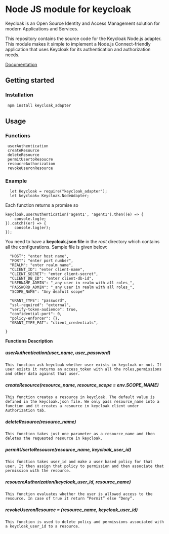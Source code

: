 
# Node JS module for keycloak
Keycloak is an Open Source Identity and Access Management solution for modern Applications and Services.

This repository contains the source code for the Keycloak Node.js adapter. This module makes it simple to implement a Node.js Connect-friendly application that uses Keycloak for its authentication and authorization needs.

[Documentation](https://www.keycloak.org/documentation.html)

## Getting started

### Installation 
```javascript
 npm install keycloak_adapter
 ```
 
## Usage

### Functions
```
 userAuthentication
 createResource
 deleteResource
 permitUsertoResoucre
 resoucreAuthorization
 revokeUseronResource
```
### Example

```
  let Keycloak = require("keycloak_adapter");
  let keycloak= Keycloak.NodeAdapter;
```

Each function returns a promise so

```
keycloak.userAuthentication('agent1', 'agent1').then((e) => {
    console.log(e;
}).catch((er) => {
    console.log(er);
});
```

You need to have a __keycloak.json file__ in the _root_ directory which contains all the configurations.
Sample file is given below:

```{
  "HOST": "enter host name",
  "PORT": "enter port number",
  "REALM": "enter realm name",
  "CLIENT_ID": "enter client-name",
  "CLIENT_SECRET": "enter client-secret",
  "CLIENT_DB_ID": "enter client-db-id",
  "USERNAME_ADMIN": "_any user in realm with all roles_",
  "PASSWORD_ADMIN": "_any user in realm with all roles_",
  "SCOPE_NAME": "Any deafult scope"
  
  "GRANT_TYPE": "password",
  "ssl-required": "external",
  "verify-token-audience": true,
  "confidential-port": 0,
  "policy-enforcer": {},
  "GRANT_TYPE_PAT": "client_credentials",
 
}
```
__Functions Description__

##### userAuthentication(user_name, user_password)
```
This function ask keycloak whether user exists in keycloak or not. If user exists it returns an access_token with all the roles,permissions and other data against that user.
```

##### createResource(resource_name, resource_scope = env.SCOPE_NAME)
```
This function creates a resource in keycloak. The default value is defined in the keycloak.json file. We only pass resource_name into a function and it creates a resource in keycloak client under Authorization tab.
```
##### deleteResource(resource_name) 
```
This function takes just one parameter as a resource_name and then deletes the requested resource in keycloak.
```

##### permitUsertoResoucre(resource_name, keycloak_user_id)
```
This function takes user_id and make a user based policy for that user. It then assign that policy to permission and then associate that permission with the resource.
```

##### resoucreAuthorization(keycloak_user_id, resource_name) 
```
This function evaluates whether the user is allowed access to the resource. In case of true it return “Permit” else “Deny”.
```

##### revokeUseronResource = (resource_name, keycloak_user_id) 
```
This function is used to delete policy and permissions associated with a keycloak_user_id to a resource.
```